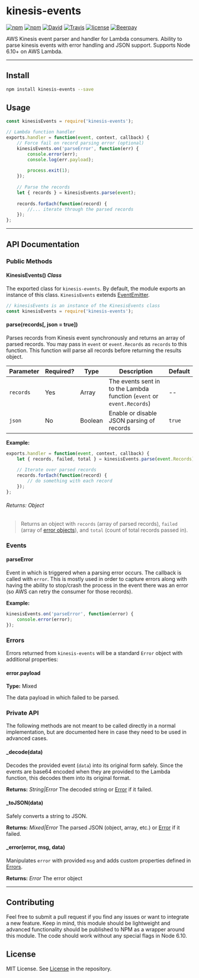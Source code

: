 # kinesis-events
[![npm](https://img.shields.io/npm/v/kinesis-events.svg?style=for-the-badge)](https://www.npmjs.com/package/kinesis-events) [![npm](https://img.shields.io/npm/dt/kinesis-events.svg?style=for-the-badge)](https://www.npmjs.com/package/kinesis-events) [![David](https://img.shields.io/david/KyleRoss/kinesis-events.svg?style=for-the-badge)](https://david-dm.org/KyleRoss/kinesis-events) [![Travis](https://img.shields.io/travis/KyleRoss/kinesis-events/master.svg?style=for-the-badge)](https://travis-ci.org/KyleRoss/kinesis-events) [![license](https://img.shields.io/github/license/KyleRoss/kinesis-events.svg?style=for-the-badge)](https://github.com/KyleRoss/kinesis-events/blob/master/LICENSE) [![Beerpay](https://img.shields.io/beerpay/KyleRoss/kinesis-events.svg?style=for-the-badge)](https://beerpay.io/KyleRoss/kinesis-events)

AWS Kinesis event parser and handler for Lambda consumers. Ability to parse kinesis events with error handling and JSON support. Supports Node 6.10+ on AWS Lambda.

---

## Install
```bash
npm install kinesis-events --save
```

## Usage
```js
const kinesisEvents = require('kinesis-events');

// Lambda function handler
exports.handler = function(event, context, callback) {
    // Force fail on record parsing error (optional)
    kinesisEvents.on('parseError', function(err) {
        console.error(err);
        console.log(err.payload);
        
        process.exit(1);
    });
    
    // Parse the records
    let { records } = kinesisEvents.parse(event);
    
    records.forEach(function(record) {
        //... iterate through the parsed records
    });
};
```

---

## API Documentation

### Public Methods
#### KinesisEvents() _Class_
The exported class for `kinesis-events`. By default, the module exports an instance of this class. `KinesisEvents` extends [EventEmitter](https://nodejs.org/api/events.html#events_class_eventemitter).

```js
// kinesisEvents is an instance of the KinesisEvents class
const kinesisEvents = require('kinesis-events');
```

#### parse(records[, json = true])
Parses records from Kinesis event synchronously and returns an array of parsed records. You may pass in `event` or `event.Records` as `records` to this function. This function will parse all records before returning the results object.

| Parameter | Required? | Type    | Description                                                            | Default |
|-----------|-----------|---------|------------------------------------------------------------------------|---------|
| `records` | Yes       | Array   | The events sent in to the Lambda function (`event` or `event.Records`) | --      |
| `json`    | No        | Boolean | Enable or disable JSON parsing of records                              | `true`  |

**Example:**
```js
exports.handler = function(event, context, callback) {
    let { records, failed, total } = kinesisEvents.parse(event.Records);
    
    // Iterate over parsed records
    records.forEach(function(record) {
        // do something with each record
    });
};
```
###### Returns: _Object_
> Returns an object with `records` (array of parsed records), `failed` (array of [error objects](#errors)), and `total` (count of total records passed in).


### Events
#### parseError
Event in which is triggered when a parsing error occurs. The callback is called with `error`. This is mostly used in order to capture errors along with having the ability to stop/crash the process in the event there was an error (so AWS can retry the consumer for those records).

**Example:**
```js
kinesisEvents.on('parseError', function(error) {
    console.error(error);
});
```

### Errors
Errors returned from `kinesis-events` will be a standard `Error` object with additional properties:

#### error.payload
**Type:** Mixed

The data payload in which failed to be parsed.

### Private API
The following methods are not meant to be called directly in a normal implementation, but are documented here in case they need to be used in advanced cases.

#### _decode(data)
Decodes the provided event (`data`) into its original form safely. Since the events are base64 encoded when they are provided to the Lambda function, this decodes them into its original format.

**Returns:** _String|Error_ The decoded string or [Error](#errors) if it failed.

#### _toJSON(data)
Safely converts a string to JSON.

**Returns:** _Mixed|Error_ The parsed JSON (object, array, etc.) or [Error](#errors) if it failed.

#### _error(error, msg, data)
Manipulates `error` with provided `msg` and adds custom properties defined in [Errors](#errors).

**Returns:** _Error_ The error object

---

## Contributing
Feel free to submit a pull request if you find any issues or want to integrate a new feature. Keep in mind, this module should be lightweight and advanced functionality should be published to NPM as a wrapper around this module. The code should work without any special flags in Node 6.10.

## License
MIT License. See [License](https://github.com/KyleRoss/kinesis-events/blob/master/LICENSE) in the repository.
